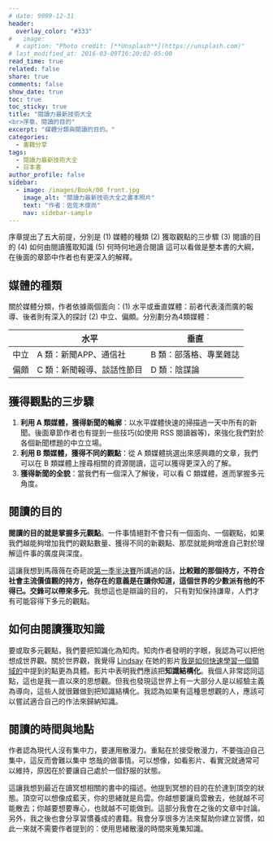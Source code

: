 ```yaml
---
# date: 9999-12-31
header:
  overlay_color: "#333"
#   image: 
  # caption: "Photo credit: [**Unsplash**](https://unsplash.com)"
# last_modified_at: 2016-03-09T16:20:02-05:00
read_time: true
related: false
share: true
comments: false
show_date: true
toc: true
toc_sticky: true
title: "閱讀力最新技術大全
<br>序章、閱讀的目的"
excerpt: "媒體分類與閱讀的目的。"
categories:
  - 書籍分享
tags:
  - 閱讀力最新技術大全
  - 日本書
author_profile: false
sidebar:
  - image: /images/Book/00_front.jpg
    image_alt: "閱讀力最新技術大全之書本照片"
    text: "作者：佐佐木俊尚"
    nav: sidebar-sample
---
```

序章提出了五大前提，分別是
(1) 媒體的種類
(2) 獲取觀點的三步驟
(3) 閱讀的目的
(4) 如何由閱讀獲取知識
(5) 何時何地適合閱讀
這可以看做是整本書的大綱，在後面的章節中作者也有更深入的解釋。

## 媒體的種類
關於媒體分類，作者依據兩個面向：(1) 水平或垂直媒體：前者代表淺而廣的報導、後者則有深入的探討 (2) 中立、偏頗。分別劃分為4類媒體：

|	|水平	|垂直|
|-|-|-|
|中立	|A 類：新聞APP、通信社	|B 類：部落格、專業雜誌|
|偏頗	|C 類：新聞報導、談話性節目|	D 類：陰謀論|

## 獲得觀點的三步驟
1. **利用 A 類媒體，獲得新聞的輪廓**：以水平媒體快速的掃描過一天中所有的新聞。後面章節作者也有提到一些技巧(如使用 RSS 閱讀器等)，來強化我們對於各個新聞標題的中立立場。
2. **利用 B 類媒體，獲得不同的觀點**：從 A 類媒體挑選出來感興趣的文章，我們可以在 B 類媒體上搜尋相關的資源閱讀，這可以獲得更深入的了解。
3. **獲得新聞的全貌**：當我們有一個深入了解後，可以看 C 類媒體，進而掌握多元角度。

## 閱讀的目的
**閱讀的目的就是掌握多元觀點**。一件事情絕對不會只有一個面向、一個觀點，如果我們越能夠增加我們的觀點數量、獲得不同的新觀點、那麼就能夠增進自己對於理解這件事的廣度與深度。

這讓我想到馬薇薇在奇葩說[第一季半決賽](https://www.iq.com/play/%E5%A5%87%E8%91%A9%E8%AA%AA%E7%AC%AC1%E5%AD%A3-2015-2-15-19rrkcbp3o?lang=zh_tw)所講過的話，**比較難的那個持方，不符合社會主流價值觀的持方，他存在的意義是在讓你知道，這個世界的少數派有他的不得已。交鋒可以帶來多元**。我想這也是辯論的目的，
只有對知保持謙卑，人們才有可能容得下多元的觀點。

## 如何由閱讀獲取知識
要或取多元觀點，我們要把知識化為知肉。知肉作者發明的字眼，我認為可以把他想成世界觀。關於世界觀，我覺得 [Lindsay](https://www.youtube.com/@xiao_lin_shuo) 在她的影片[我是如何快速學習一個領域的](https://youtu.be/EViSmcCPK5g)中提到的點更為具體。影片中表明我們應該把**知識結構化**。我個人非常認同這點，這也是我一直以來的思想觀。但我也發現這世界上有一大部分人是以經驗主義為導向，這些人就很難做到把知識結構化。我認為如果有這種思想觀的人，應該可以嘗試適合自己的作法來歸納知識。

## 閱讀的時間與地點
作者認為現代人沒有集中力，要運用散漫力。重點在於接受散漫力，不要強迫自己集中，這反而會難以集中
悠哉的做事情。可以想像，如看影片、看實況就通常可以維持，原因在於要讓自己處於一個舒服的狀態。

這讓我想到最近在讀冥想相關的書中的描述。他提到冥想的目的在於達到頂空的狀態。頂空可以想像成藍天，你的思緒就是烏雲。你越想要讓烏雲散去，他就越不可能散去；你越要想要專心，也就越不可能做到。這部分我會在之後的文章中討論。另外，我之後也會分享習慣養成的書籍。我會分享很多方法來幫助你建立習慣，如此一來就不需要作者提到的：使用思緒散漫的時間來蒐集知識。

